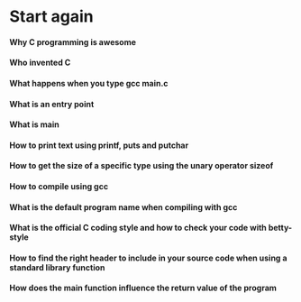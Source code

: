 # Start again
      
#### Why C programming is awesome
#### Who invented C
#### What happens when you type gcc main.c
#### What is an entry point
#### What is main
#### How to print text using printf, puts and putchar
#### How to get the size of a specific type using the unary operator sizeof
#### How to compile using gcc
#### What is the default program name when compiling with gcc
#### What is the official C coding style and how to check your code with betty-style
#### How to find the right header to include in your source code when using a standard library function
#### How does the main function influence the return value of the program
